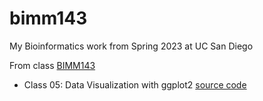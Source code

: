 # bimm143
My Bioinformatics work from Spring 2023 at UC San Diego

From class [BIMM143](https://bioboot.github.io/bimm143_S23/)

- Class 05: Data Visualization with ggplot2 [source code](https://github.com/Anisah26/bimm143/blob/main/class07/class7.qmd)

